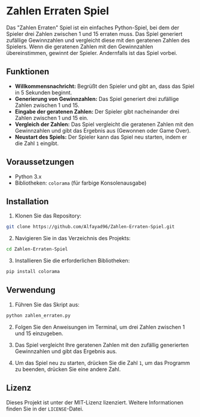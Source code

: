 # Zahlen Erraten Spiel

Das "Zahlen Erraten" Spiel ist ein einfaches Python-Spiel, bei dem der Spieler drei Zahlen zwischen 1 und 15 erraten muss. Das Spiel generiert zufällige Gewinnzahlen und vergleicht diese mit den geratenen Zahlen des Spielers. Wenn die geratenen Zahlen mit den Gewinnzahlen übereinstimmen, gewinnt der Spieler. Andernfalls ist das Spiel vorbei.

## Funktionen

- **Willkommensnachricht:** Begrüßt den Spieler und gibt an, dass das Spiel in 5 Sekunden beginnt.
- **Generierung von Gewinnzahlen:** Das Spiel generiert drei zufällige Zahlen zwischen 1 und 15.
- **Eingabe der geratenen Zahlen:** Der Spieler gibt nacheinander drei Zahlen zwischen 1 und 15 ein.
- **Vergleich der Zahlen:** Das Spiel vergleicht die geratenen Zahlen mit den Gewinnzahlen und gibt das Ergebnis aus (Gewonnen oder Game Over).
- **Neustart des Spiels:** Der Spieler kann das Spiel neu starten, indem er die Zahl `1` eingibt.

## Voraussetzungen

- Python 3.x
- Bibliotheken: `colorama` (für farbige Konsolenausgabe)

## Installation

1. Klonen Sie das Repository:

```bash
git clone https://github.com/Alfayad96/Zahlen-Erraten-Spiel.git
```

2. Navigieren Sie in das Verzeichnis des Projekts:

```bash
cd Zahlen-Erraten-Spiel
```

3. Installieren Sie die erforderlichen Bibliotheken:

```bash
pip install colorama
```

## Verwendung

1. Führen Sie das Skript aus:

```bash
python zahlen_erraten.py
```

2. Folgen Sie den Anweisungen im Terminal, um drei Zahlen zwischen 1 und 15 einzugeben.

3. Das Spiel vergleicht Ihre geratenen Zahlen mit den zufällig generierten Gewinnzahlen und gibt das Ergebnis aus.

4. Um das Spiel neu zu starten, drücken Sie die Zahl `1`, um das Programm zu beenden, drücken Sie eine andere Zahl.

## Lizenz

Dieses Projekt ist unter der MIT-Lizenz lizenziert. Weitere Informationen finden Sie in der `LICENSE`-Datei.
